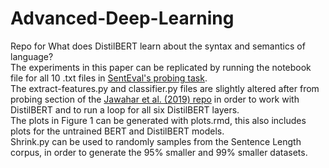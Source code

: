 # Advanced-Deep-Learning
Repo for What does DistilBERT learn about the syntax and semantics of language? <br/>
The experiments in this paper can be replicated by running the notebook file for all 10 .txt files in [SentEval's probing task](https://github.com/facebookresearch/SentEval/tree/main/data/probing). <br/>
The extract-features.py and classifier.py files are slightly altered after from probing section of the [Jawahar et al. (2019) repo](https://github.com/ganeshjawahar/interpret_bert/tree/master/probing) in order to work with DistilBERT and to run a loop for all six DistilBERT layers. <br/> 
The plots in Figure 1 can be generated with plots.rmd, this also includes plots for the untrained BERT and DistilBERT models. <br/>
Shrink.py can be used to randomly samples from the Sentence Length corpus, in order to generate the 95% smaller and 99% smaller datasets.

